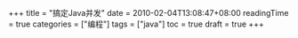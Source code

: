 +++
title = "搞定Java并发"
date = 2010-02-04T13:08:47+08:00
readingTime = true
categories = ["编程"]
tags = ["java"]
toc = true
draft = true
+++
